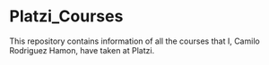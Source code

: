 # Platzi_Courses
This repository contains information of all the courses that I, Camilo Rodriguez Hamon, have taken at Platzi.
